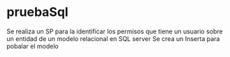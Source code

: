 # pruebaSql
Se realiza un SP para la identificar los permisos que tiene un usuario sobre un entidad de un modelo relacional en SQL server 
Se crea un Inserta para pobalar el modelo
